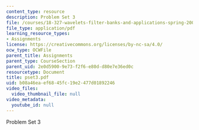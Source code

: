 ```yaml
---
content_type: resource
description: Problem Set 3
file: /courses/18-327-wavelets-filter-banks-and-applications-spring-2003/b08a46eaef6845fc19e2477d01892246_pset3.pdf
file_type: application/pdf
learning_resource_types:
- Assignments
license: https://creativecommons.org/licenses/by-nc-sa/4.0/
ocw_type: OCWFile
parent_title: Assignments
parent_type: CourseSection
parent_uid: 2e0d5900-9e73-f2f6-e80d-d80e7e36ed0c
resourcetype: Document
title: pset3.pdf
uid: b08a46ea-ef68-45fc-19e2-477d01892246
video_files:
  video_thumbnail_file: null
video_metadata:
  youtube_id: null
---
```

Problem Set 3